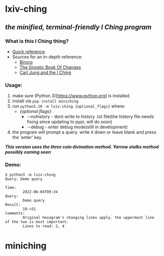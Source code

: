 # __lxiv-ching__
## _the minified, terminal-friendly I Ching program_

### What is this I Ching thing?
* [Quick reference](https://en.wikipedia.org/wiki/I_Ching)
* Sources for an in-depth reference:
  * [Biroco](https://www.biroco.com/yijing/index.htm)
  * [The Gnostic Book Of Changes](https://www.jamesdekorne.com/GBCh/GBCh.htm)
  * [Carl Jung and the I Ching](https://carl-jung.net/iching.html)


### Usage:
1. make sure (Python 3)[https://www.python.org] is installed
2. install via `pip install miniching`
3. run `python3.10 -m lxiv-ching {optional_flags}` where:
   * _{optional flags}_:
      * --nohistory - dont write to history .txt file(the history file needs fixing since updating to pypi, will do soon)
      * --debug - enter debug mode(still in development)
4. the program will prompt a query. write it down or leave blank and press the 'enter' key.

*__This version uses the three coin divination method. Yarrow stalks method possibly coming soon__* 

### Demo:
```
$ python3 -m lxiv-ching
Query: Demo query

Time:
        2022-06-04T09:34
Query: 
        Demo query
Result:
        19->51
Comments:
        Original hexagram's changing lines apply. the uppermost line of the two is most important.
        Lines to read: 2, 4
```


# miniching
